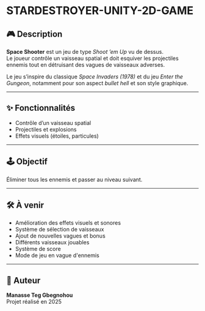 # STARDESTROYER-UNITY-2D-GAME

## 🎮 Description

**Space Shooter** est un jeu de type *Shoot ’em Up* vu de dessus.  
Le joueur contrôle un vaisseau spatial et doit esquiver les projectiles ennemis tout en détruisant des vagues de vaisseaux adverses.

Le jeu s’inspire du classique *Space Invaders (1978)* et du jeu *Enter the Gungeon*, notamment pour son aspect *bullet hell* et son style graphique.

---

## ✨ Fonctionnalités

- Contrôle d’un vaisseau spatial
- Projectiles et explosions
- Effets visuels (étoiles, particules)  

---

## 🕹️ Objectif

Éliminer tous les ennemis et passer au niveau suivant.

---

## 🛠️ À venir

- Amélioration des effets visuels et sonores  
- Système de sélection de vaisseaux  
- Ajout de nouvelles vagues et bonus
- Différents vaisseaux jouables
- Système de score  
- Mode de jeu en vague d'ennemis

---

## 👤 Auteur

**Manasse Teg Gbegnohou**  
Projet réalisé en 2025